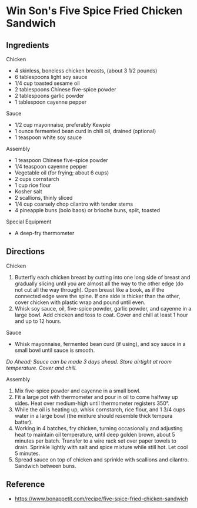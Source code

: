 # Win Son's Five Spice Fried Chicken Sandwich

## Ingredients

Chicken

* 4 skinless, boneless chicken breasts, (about 3 1/2 pounds)
* 6 tablespoons light soy sauce
* 1/4 cup toasted sesame oil
* 2 tablespoons Chinese five-spice powder
* 2 tablespoons garlic powder
* 1 tablespoon cayenne pepper

Sauce

* 1/2 cup mayonnaise, preferably Kewpie
* 1 ounce fermented bean curd in chili oil, drained (optional)
* 1 teaspoon white soy sauce

Assembly

* 1 teaspoon Chinese five-spice powder
* 1/4 teaspoon cayenne pepper
* Vegetable oil (for frying; about 6 cups)
* 2 cups cornstarch
* 1 cup rice flour
* Kosher salt
* 2 scallions, thinly sliced
* 1/4 cup coarsely chop cilantro with tender stems
* 4 pineapple buns (bolo baos) or brioche buns, split, toasted

Special Equipment

* A deep-fry thermometer

## Directions

Chicken

1. Butterfly each chicken breast by cutting into one long side of breast and gradually slicing until you are almost all the way to the other edge (do not cut all the way through). Open breast like a book, as if the connected edge were the spine. If one side is thicker than the other, cover chicken with plastic wrap and pound until even.
2. Whisk soy sauce, oil, five-spice powder, garlic powder, and cayenne in a large bowl. Add chicken and toss to coat. Cover and chill at least 1 hour and up to 12 hours.

Sauce

* Whisk mayonnaise, fermented bean curd (if using), and soy sauce in a small bowl until sauce is smooth.

*Do Ahead: Sauce can be made 3 days ahead. Store airtight at room temperature. Cover and chill.*

Assembly

1. Mix five-spice powder and cayenne in a small bowl.
2. Fit a large pot with thermometer and pour in oil to come halfway up sides. Heat over medium-high until thermometer registers 350°.
3. While the oil is heating up, whisk cornstarch, rice flour, and 1 3/4 cups water in a large bowl (the mixture should resemble thick tempura batter).
4. Working in 4 batches, fry chicken, turning occasionally and adjusting heat to maintain oil temperature, until deep golden brown, about 5 minutes per batch. Transfer to a wire rack set over paper towels to drain. Sprinkle lightly with salt and spice mixture while still hot. Let cool 5 minutes.
5. Spread sauce on top of chicken and sprinkle with scallions and cilantro. Sandwich between buns.

## Reference

* <https://www.bonappetit.com/recipe/five-spice-fried-chicken-sandwich>
